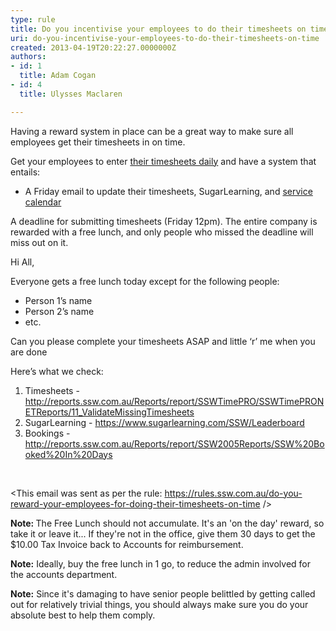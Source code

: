 ```yaml
---
type: rule
title: Do you incentivise your employees to do their timesheets on time?
uri: do-you-incentivise-your-employees-to-do-their-timesheets-on-time
created: 2013-04-19T20:22:27.0000000Z
authors:
- id: 1
  title: Adam Cogan
- id: 4
  title: Ulysses Maclaren

---
```




<span class='intro'> <p>​Having a reward system in place can be a great way to make sure all employees get their timesheets in on time.<br></p><p>Get your employees to enter <a href="/Pages/when-to-enter-your-timesheets.aspx">their timesheets daily</a> and have a system that entails&#58;<br></p>
                 </span>

<ul><li>A Friday email to update their timesheets, SugarLearning, and&#160;<a href="/_layouts/15/FIXUPREDIRECT.ASPX?WebId=3dfc0e07-e23a-4cbb-aac2-e778b71166a2&amp;TermSetId=07da3ddf-0924-4cd2-a6d4-a4809ae20160&amp;TermId=f33028a9-bf89-4237-87b4-3ef61eba65bf">service calendar</a><br></li></ul><p class="ssw15-rteElement-P">A deadline for submitting timesheets (Friday 12pm). The entire company is rewarded with a free lunch, and only people who missed the deadline will miss out on it.<br></p><div class="greyBox"><p>Hi All,</p><p>Everyone gets a free lunch today except for the following people&#58;</p><ul><li>Person 1’s name <br></li><li>Person 2’s name<br></li><li>etc.​<br></li></ul><p>Can you please complete your timesheets ASAP and little ‘r’ me when you are done</p><p>Here’s what we check&#58;</p><ol><li>Timesheets - <a href="http&#58;//reports.ssw.com.au/Reports/report/SSWTimePRO/SSWTimePRONETReports/11_ValidateMissingTimesheets%22">http&#58;//reports.ssw.com.au/Reports/report/SSWTimePRO/SSWTimePRONETReports/11_ValidateMissingTimesheets</a> <br></li><li>SugarLearning - <a href="https&#58;//www.sugarlearning.com/SSW/Leaderboard">https&#58;//www.sugarlearning.com/SSW/Leaderboard</a></li><li>Bookings - <a href="http&#58;//reports.ssw.com.au/Reports/report/SSW2005Reports/SSW%20Booked%20In%20Days">http&#58;//reports.ssw.com.au/Reports/report/SSW2005Reports/SSW%20Booked%20In%20Days</a></li></ol>​ 
<p>&lt;This email was sent as per the rule&#58; <a href="/_layouts/15/FIXUPREDIRECT.ASPX?WebId=3dfc0e07-e23a-4cbb-aac2-e778b71166a2&amp;TermSetId=07da3ddf-0924-4cd2-a6d4-a4809ae20160&amp;TermId=9bbec8d8-f552-46c1-a34e-fdaaa127662b">https&#58;//rules.ssw.com.au/do-you-reward-your-employees-for-doing-their-timesheets-on-time</a>&#160;/&gt;<br></p></div><p>
   <strong> Note&#58; </strong>The Free Lunch should not accumulate. It's an 'on the day' reward, so take it or leave it... If they're not in the office, give them 30 days to get the $10.00 Tax Invoice back to Accounts for reimbursement. <br></p><div><p> 
      <strong> Note&#58;</strong>&#160;Ideally, buy the free lunch in 1 go, to reduce the admin involved for the accounts department.<br></p><p>
      <strong>Note&#58;</strong>&#160;Since it's damaging to have senior people belittled by getting called out for relatively trivial things, you should always make sure you do your absolute best to help them comply.<br></p></div>


